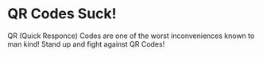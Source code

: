 # QR Codes Suck!

QR (Quick Responce) Codes are one of the worst inconveniences known to man kind!
Stand up and fight against QR Codes!

